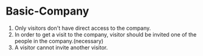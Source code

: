 # Basic-Company


1.  Only visitors don't have direct access to the company.
2.  In order to get a visit to the company, visitor should be invited one of the people in the company.(necessary)
3.  A visitor cannot invite another visitor.
